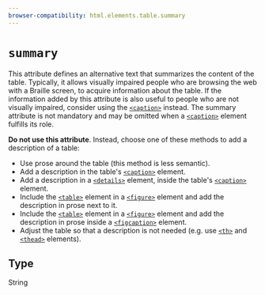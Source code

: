 ```yaml
---
browser-compatibility: html.elements.table.summary
---
```


# `summary`

This attribute defines an alternative text that summarizes the content of the table. Typically, it allows visually impaired people who are browsing the web with a Braille screen, to acquire information about the table. If the information added by this attribute is also useful to people who are not visually impaired, consider using the [`<caption>`](https://developer.mozilla.org/en-US/docs/Web/HTML/Element/caption "The HTML Table Caption element (<caption>) specifies the caption (or title) of a table, and if used is always the first child of a <table>.") instead. The summary attribute is not mandatory and may be omitted when a [`<caption>`](https://developer.mozilla.org/en-US/docs/Web/HTML/Element/caption "The HTML Table Caption element (<caption>) specifies the caption (or title) of a table, and if used is always the first child of a <table>.") element fulfills its role.

**Do not use this attribute**.  Instead, choose one of these methods to add a
description of a table:
- Use prose around the table (this method is less semantic).
- Add a description in the table's
  [`<caption>`](https://developer.mozilla.org/en-US/docs/Web/HTML/Element/caption)
  element.
- Add a description in a
  [`<details>`](https://developer.mozilla.org/en-US/docs/Web/HTML/Element/details)
  element, inside the table's
  [`<caption>`](https://developer.mozilla.org/en-US/docs/Web/HTML/Element/caption)
  element.
- Include the
  [`<table>`](https://developer.mozilla.org/en-US/docs/Web/HTML/Element/table)
  element in a
  [`<figure>`](https://developer.mozilla.org/en-US/docs/Web/HTML/Element/figure)
  element and add the description in prose next to it.
- Include the
  [`<table>`](https://developer.mozilla.org/en-US/docs/Web/HTML/Element/table)
  element in a
  [`<figure>`](https://developer.mozilla.org/en-US/docs/Web/HTML/Element/figure)
  element and add the description in prose inside a
  [`<figcaption>`](https://developer.mozilla.org/en-US/docs/Web/HTML/Element/figcaption)
  element.
- Adjust the table so that a description is not needed (e.g. use
  [`<th>`](https://developer.mozilla.org/en-US/docs/Web/HTML/Element/th)
  and
  [`<thead>`](https://developer.mozilla.org/en-US/docs/Web/HTML/Element/thead)
  elements).

## Type

String
